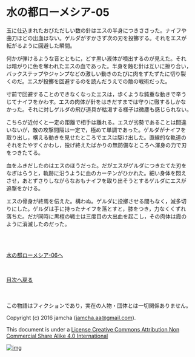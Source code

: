 # 水の都ローメシア-05

玉に仕込まれたおびただしい数の針はエスの半身につきささった。ナイフや  
曲刀ほどの出血はない。ゲルダがすかさず次の刃を投擲する。それをエスが  
転がるように回避した瞬間。  

何かが弾けるような音とともに，どす黒い液体が噴出するのが見えた。それ  
は暗がりに色を奪われたエスの血であった。半身を蝕む針は互いに擦り合い，  
バックステップやジャンプなどの激しい動きのたびに肉をずたずたに切り裂  
くのだ。エスが投擲を回避するのを読んだうえでの敵の戦術だった。  

寸前で回避することのできなくなったエスは，歩くような鈍重な動きで辛う  
じてナイフをかわす。エスの肉体が針をはきだすまでは守りに徹するしかな  
かった。それに対しゲルダの飛び道具が枯渇する様子は微塵も感じられない。  

こちらが近付くと一定の距離で相手は離れる。エスが劣勢であることは間違  
いないが，敵の攻撃間隔は一定で，極めて単調であった。ゲルダがナイフを  
取り出し，構える動きを見せたところでエスは駆け出した。直線的な軌道の  
それをたやすくかわし，投げ終えたばかりの無防備なところへ渾身の力で刃  
をつきたてる。  

血をふきだしたのはエスのほうだった。だがエスがゲルダにつきたてた刃を  
なぎはらうと，軌跡に沿うように血のカーテンがひかれた。細い身体を悶え  
させ，あとずさりしながらなおもナイフを取り出そうとするゲルダにエスが  
追撃をかける。  

エスの骨身が終焉を伝えた。構わぬ。ゲルダに投擲させる間もなく，滅多切  
りにした。ゲルダは手に持ったナイフを落とすと，膝をつき，力なくくずれ  
落ちた。だが同時に黒檀の戦士は三度目の大出血を起こし，その肉体は霞の  
ように消滅したのだった。  

<br>  
<br>  

[水の都ローメシア-06へ](https://github.com/jamcha-aa/EbonyBlades/blob/master/articles/lawmessiah/06.md)  

<br>  

[目次へ戻る](https://github.com/jamcha-aa/EbonyBlades/blob/master/README.md)  

<br>  
<br>  
この物語はフィクションであり，実在の人物・団体とは一切関係ありません。  

Copyright (c) 2016 jamcha (jamcha.aa@gmail.com).  

This document is under a [License Creative Commons Attribution Non Commercial Share Alike 4.0 International](http://creativecommons.org/licenses/by-nc-sa/4.0/deed)  

[![img](http://i.creativecommons.org/l/by-nc-sa/3.0/80x15.png)](http://creativecommons.org/licenses/by-nc-sa/4.0/deed)